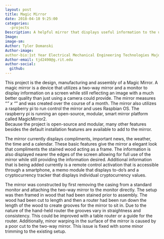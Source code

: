```yaml
---
layout: post
title: Magic Mirror
date: 2018-04-10 9:25:00
categories:
  -projects
Description: A helpful mirror that displays useful information to the user.
Image:    
image-sm:
Author: Tyler Domanski
Author-image: 
author-bio:1st Year Electrical Mechanical Engineering Technologies Major at Rochester Institute of Technology.
Author-email: tjd2490@g.rit.edu
author-social:
  github:
---
```

This project is the design, manufacturing and assembly of a Magic Mirror. 
A magic mirror is a device that utilizes a two-way mirror and a monitor to display information on a screen while still reflecting an image with a much better quality than just using a camera could provide. 
The mirror measures “_” x “_” and was created over the course of a month. 
The mirror also utilizes a raspberry pi to run control the mirror and uses Raspbian OS. The raspberry pi is running an open-source, modular, smart mirror platform called MagicMirror2.  
Because the project is open-source and modular, many other features besides the default installation features are available to add to the mirror. 


The mirror currently displays compliments, important news, the weather, the time and a calendar. 
These basic features give the mirror a elegant look that compliments the stained wood acting as a frame. 
The information is also displayed nearer the edges of the screen allowing for full use of the mirror while still providing the information desired. 
Additional information that is being added currently is a remote control activation that is accessible through a smartphone, a memo module that displays to-do’s and a cryptocurrency tracker that displays individual cryptocurrency values.


The mirror was constructed by first removing the casing from a standard monitor and attaching the two-way mirror to the monitor directly. 
The setup was then framed in wood that had been stained prior to assembly. 
The wood had been cut to length and then a router had been run down the length of the wood to create grooves for the mirror to sit in. 
Due to the nature of the hand-held router the grooves vary in straightness and consistency. 
This could be improved with a table router or a guide for the router. 
Additionally, minor warping in the surface of the mirror is caused by a poor cut to the two-way mirror. This issue is fixed with some minor trimming to the existing setup.
